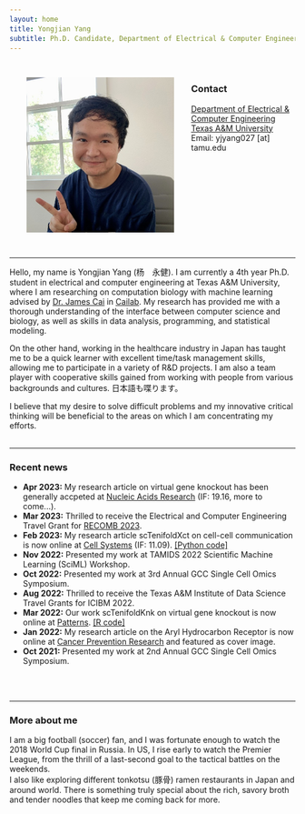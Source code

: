```yaml
---
layout: home
title: Yongjian Yang
subtitle: Ph.D. Candidate, Department of Electrical & Computer Engineering, Texas A&M University
---
```


<style>
  img {
    margin: 30px;
  }
</style>
<img align="left" src="assets/img/image.jpeg" alt="yjgeno" width=260>
<br>

### Contact <br>
[Department of Electrical & Computer Engineering](https://engineering.tamu.edu/electrical) <br>
[Texas A&M University](http://www.tamu.edu) <br>
Email: yjyang027 [at] tamu.edu <br>
<br clear="left"/>
<hr>

Hello, my name is Yongjian Yang (杨　永健). I am currently a 4th year Ph.D. student in electrical and computer engineering at Texas A&M University, where I am researching on computation biology with machine learning advised by [Dr. James Cai](https://engineering.tamu.edu/electrical/profiles/james-cai.html) in [Cailab](https://cailab-tamu.github.io). My research has provided me with a thorough understanding of the interface between computer science and biology, as well as skills in data analysis, programming, and statistical modeling.

On the other hand, working in the healthcare industry in Japan has taught me to be a quick learner with excellent time/task management skills, allowing me to participate in a variety of R&D projects. I am also a team player with cooperative skills gained from working with people from various backgrounds and cultures. 日本語も喋ります。

I believe that my desire to solve difficult problems and my innovative critical thinking will be beneficial to the areas on which I am concentrating my efforts.
<br>
<br>
<hr>

### Recent news
* **Apr 2023:** My research article on virtual gene knockout has been generally accpeted at [Nucleic Acids Research](https://academic.oup.com/nar/pages/About) (IF: 19.16, more to come...).
* **Mar 2023:** Thrilled to receive the Electrical and Computer Engineering Travel Grant for [RECOMB 2023](http://recomb2023.bilkent.edu.tr).
* **Feb 2023:** My research article scTenifoldXct on cell-cell communication is now online at [Cell Systems](https://www.cell.com/cell-systems/pdf/S2405-4712(23)00030-3.pdf) (IF: 11.09). [\[Python code\]](https://github.com/cailab-tamu/scTenifoldXct)
* **Nov 2022:** Presented my work at TAMIDS 2022 Scientific Machine Learning (SciML) Workshop.
* **Oct 2022:** Presented my work at 3rd Annual GCC Single Cell Omics Symposium.
* **Aug 2022:** Thrilled to receive the Texas A&M Institute of Data Science Travel Grants for ICIBM 2022.
* **Mar 2022:** Our work scTenifoldKnk on virtual gene knockout is now online at [Patterns](https://www.sciencedirect.com/science/article/pii/S2666389922000010). [\[R code\]](https://github.com/cailab-tamu/scTenifoldKnk)
* **Jan 2022:** My research article on the Aryl Hydrocarbon Receptor is now online at [Cancer Prevention Research](https://aacrjournals.org/cancerpreventionresearch/article/15/1/17/675000) and featured as cover image.
* **Oct 2021:** Presented my work at 2nd Annual GCC Single Cell Omics Symposium.
<br>
<br>
<hr>

### More about me
I am a big football (soccer) fan, and I was fortunate enough to watch the 2018 World Cup final in Russia. In US, I rise early to watch the Premier League, from the thrill of a last-second goal to the tactical battles on the weekends.<br>
I also like exploring different tonkotsu (豚骨) ramen restaurants in Japan and around world. There is something truly special about the rich, savory broth and tender noodles that keep me coming back for more.